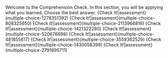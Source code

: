 Welcome to the Comprehension Check. In this section, you will be applying what you learned. Choose the best answer. 
{Check It!|assessment}(multiple-choice-1278351392)
{Check It!|assessment}(multiple-choice-808325650)
{Check It!|assessment}(multiple-choice-2113966816)
{Check It!|assessment}(multiple-choice-1421322280)
{Check It!|assessment}(multiple-choice-520676698)
{Check It!|assessment}(multiple-choice-481855617)
{Check It!|assessment}(multiple-choice-3559362529)
{Check It!|assessment}(multiple-choice-1430058399)
{Check It!|assessment}(multiple-choice-2791695711)
